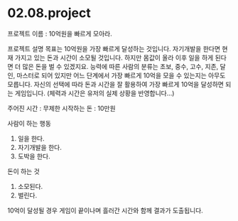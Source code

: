 # 02.08.project

프로젝트 이름 : 10억원을 빠르게 모아라.

프로젝트 설명
목표는 10억원을 가장 빠르게 달성하는 것입니다.
자기개발을 한다면 현재 가지고 있는 돈과 시간이 소모될 것입니다. 하지만 몸값이 올라 이후 일을 하게 된다면 더 많은 돈을 벌 수 있겠지요.
능력에 따른 사람의 분류는 초보, 중수, 고수, 지존, 달인, 마스터로 되어 있지만 어느 단계에서 가장 빠르게 10억을 모을 수 있는지는 아무도 모릅니다.
자신의 선택에 따라 돈과 시간을 잘 활용하여 가장 빠르게 10억을 달성하면 되는 게임입니다.
(체력과 시간은 유저의 실제 상황을 반영합니다...)

주어진 시간 : 무제한
시작하는 돈 : 10만원

사람이 하는 행동
1. 일을 한다.
2. 자기개발을 한다.
3. 도박을 한다.
   
돈이 하는 것
1. 소모된다.
2. 벌린다.

10억이 달성될 경우 게임이 끝이나며 흘러간 시간와 함께 결과가 도출됩니다.
